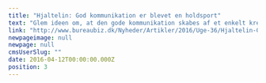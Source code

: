 ```yaml
---
title: "Hjaltelin: God kommunikation er blevet en holdsport"
text: "Glem ideen om, at den gode kommunikation skabes af et enkelt kreativt team. Hos Hjaltelin Stahl er det evnen til at sammensætte tværgående teams, som skal skabe succes'erne."
link: "http://www.bureaubiz.dk/Nyheder/Artikler/2016/Uge-36/Hjaltelin-God-kommunikation-er-blevet-en-holdsport"
newpageimage: null
newpage: null
cmsUserSlug: ""
date: 2016-04-12T00:00:00.000Z
position: 3
---
```



